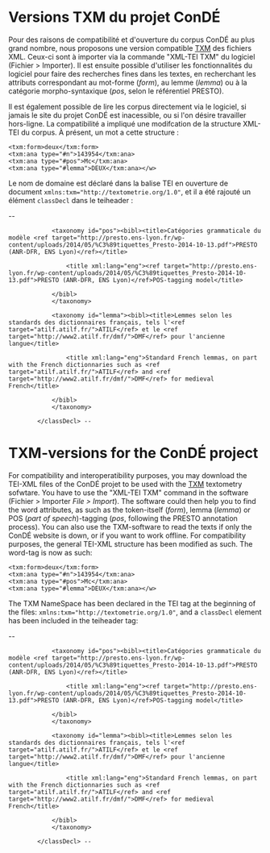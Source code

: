 # Versions TXM du projet ConDÉ

Pour des raisons de compatibilité et d'ouverture du corpus ConDÉ au plus grand nombre, nous proposons une version compatible [TXM](http://textometrie.ens-lyon.fr/?lang=fr) des fichiers XML. Ceux-ci sont à importer via la commande "XML-TEI TXM" du logiciel (Fichier > Importer). Il est ensuite possible d'utiliser les fonctionnalités du logiciel pour faire des recherches fines dans les textes, en recherchant les attributs correspondant au mot-forme (*form*), au lemme (*lemma*) ou à la catégorie morpho-syntaxique (*pos*, selon le référentiel PRESTO).

Il est également possible de lire les corpus directement via le logiciel, si jamais le site du projet ConDÉ est inacessible, ou si l'on désire travailler hors-ligne. La compatibilité a impliqué une modifcation de la structure XML-TEI du corpus. À présent, un mot a cette structure :

```<w>
<txm:form>deux</txm:form>
<txm:ana type="#n">143954</txm:ana>
<txm:ana type="#pos">Mc</txm:ana>
<txm:ana type="#lemma">DEUX</txm:ana></w>
```

Le nom de domaine est déclaré dans la balise TEI en ouverture de document `xmlns:txm="http://textometrie.org/1.0"`, et il a été rajouté un élément `classDecl` dans le teiheader :

-- <classDecl>
				
				<taxonomy id="pos"><bibl><title>Catégories grammaticale du modèle <ref target="http://presto.ens-lyon.fr/wp-content/uploads/2014/05/%C3%89tiquettes_Presto-2014-10-13.pdf">PRESTO (ANR-DFR, ENS Lyon)</ref></title>
					
					<title xml:lang="eng"><ref target="http://presto.ens-lyon.fr/wp-content/uploads/2014/05/%C3%89tiquettes_Presto-2014-10-13.pdf">PRESTO (ANR-DFR, ENS Lyon)</ref>POS-tagging model</title>
					
				</bibl>
				</taxonomy>
				
				<taxonomy id="lemma"><bibl><title>Lemmes selon les standards des dictionnaires français, tels l'<ref target="atilf.atilf.fr/">ATILF</ref> et le <ref target="http://www2.atilf.fr/dmf/">DMF</ref> pour l'ancienne langue</title>
					
					<title xml:lang="eng">Standard French lemmas, on part with the French dictionnaries such as <ref target="atilf.atilf.fr/">ATILF</ref> and <ref target="http://www2.atilf.fr/dmf/">DMF</ref> for medieval French</title>
					
				</bibl>
				</taxonomy>
				
			</classDecl> -- 
			
# TXM-versions for the ConDÉ project

For compatibility and interoperatibility purposes, you may download the TEI-XML files of the ConDÉ projet to be used with the [TXM](http://textometrie.ens-lyon.fr/?lang=en) textometry sofwtare. You have to use the "XML-TEI TXM" command in the software (Fichier > Importer *File > Import*). The software could then help you to find the word attributes, as such as the token-itself (*form*), lemma (*lemma*) or POS (*part of speech*)-tagging (*pos*, following the PRESTO annotation process).
You can also use the TXM-software to read the texts if only the ConDÉ website is down, or if you want to work offline. For compatibility purposes, the general TEI-XML structure has been modified as such. The word-tag is now as such:


```<w>
<txm:form>deux</txm:form>
<txm:ana type="#n">143954</txm:ana>
<txm:ana type="#pos">Mc</txm:ana>
<txm:ana type="#lemma">DEUX</txm:ana></w>
```

The TXM NameSpace has been declared in the TEI tag at the beginning of the files: `xmlns:txm="http://textometrie.org/1.0"`, and a `classDecl` element has been included in the teiheader tag:

-- <classDecl>
				
				<taxonomy id="pos"><bibl><title>Catégories grammaticale du modèle <ref target="http://presto.ens-lyon.fr/wp-content/uploads/2014/05/%C3%89tiquettes_Presto-2014-10-13.pdf">PRESTO (ANR-DFR, ENS Lyon)</ref></title>
					
					<title xml:lang="eng"><ref target="http://presto.ens-lyon.fr/wp-content/uploads/2014/05/%C3%89tiquettes_Presto-2014-10-13.pdf">PRESTO (ANR-DFR, ENS Lyon)</ref>POS-tagging model</title>
					
				</bibl>
				</taxonomy>
				
				<taxonomy id="lemma"><bibl><title>Lemmes selon les standards des dictionnaires français, tels l'<ref target="atilf.atilf.fr/">ATILF</ref> et le <ref target="http://www2.atilf.fr/dmf/">DMF</ref> pour l'ancienne langue</title>
					
					<title xml:lang="eng">Standard French lemmas, on part with the French dictionnaries such as <ref target="atilf.atilf.fr/">ATILF</ref> and <ref target="http://www2.atilf.fr/dmf/">DMF</ref> for medieval French</title>
					
				</bibl>
				</taxonomy>
				
			</classDecl> -- 